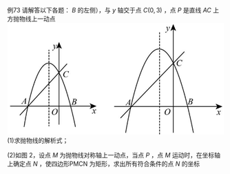 例73 请解答以下各题： $B$ 的左侧），与 $y$ 轴交于点 $C \left( 0 , 3 \right)$ ，点 $P$ 是直线 $A C$ 上方抛物线上一动点
![](<../../qs_image_DB/专题3-2_一网打尽14类·二次函数的存在性问题（解析版）_/f6a203b01627f637b8b683e589de88224b36a90165fbf185b1546de023ffda65.jpg>)
(1)求抛物线的解析式；

(2)如图 2，设点 $M$ 为抛物线对称轴上一动点，当点 $P$ ，点 $M$ 运动时，在坐标轴上确定点 $N$ ，使四边形PMCN 为矩形，求出所有符合条件的点 $N$ 的坐标
